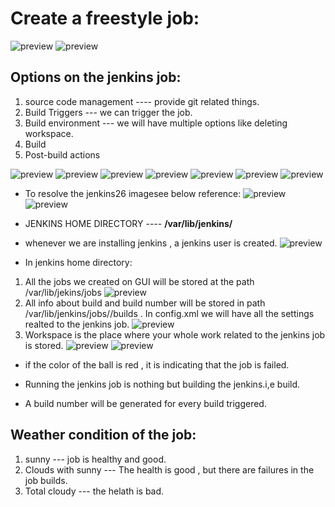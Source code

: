 # Create a freestyle job:
![preview](../images/jenkins18.png)
![preview](../images/jenkins19.png)


## Options on the jenkins job:
1. source code management  ---- provide git related things.
2. Build Triggers          ---  we can trigger the job.
3. Build environment      --- we will have multiple options like deleting workspace.
4. Build 
5. Post-build actions

![preview](../images/jenkins21.png)
![preview](../images/jenkins20.png)
![preview](../images/jenkins22.png)
![preview](../images/jenkins23.png)
![preview](../images/jenkins24.png)
![preview](../images/jenkins25.png)
![preview](../images/jenkins26.png)
* To resolve the jenkins26 imagesee below reference:
![preview](../images/jenkins27.png)
![preview](../images/jenkins28.png)

* JENKINS HOME DIRECTORY ---- __/var/lib/jenkins/__
* whenever we are installing jenkins , a jenkins user is created.
![preview](../images/jenkins29.png)

* In jenkins home directory:
1. All the jobs we created on GUI will be stored at the path /var/lib/jekins/jobs
![preview](../images/jenkins30.png)
2. All info about  build and build number will be stored in path /var/lib/jenkins/jobs/<jobname>/builds . In config.xml we will have all the settings realted to the jenkins job.
![preview](../images/jenkins31.png)
3. Workspace is the place where your whole work related to the jenkins job is stored.
![preview](../images/jenkins32.png)
![preview](../images/jenkins33.png)

* if the color of the ball is red , it is indicating that the job is failed.

* Running the jenkins job is nothing but building the jenkins.i,e build.
* A build number will be generated for every build triggered.

## Weather condition of the job:
1. sunny --- job is healthy and good.
2. Clouds with sunny   --- The health is good , but there are failures in the job builds.   
3. Total cloudy  --- the helath is bad.